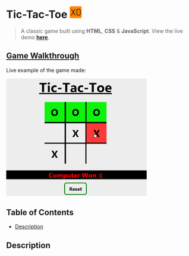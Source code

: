 # Tic-Tac-Toe ![logo](assets/favicons/favicon-32x32.png)

> A classic game built using **HTML**, **CSS** & **JavaScript**.
> View the live demo <u>**[here](https://tictactoeegame.netlify.app)**</u>.

## <u>Game Walkthrough</u>
Live example of the game made:<br>

<img src="assets/images/walkthrough.gif" width="75%" height="75%">

## Table of Contents
- [Description](#description)

## Description




